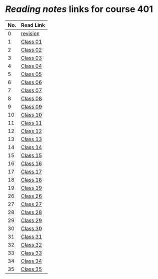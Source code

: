 # _Reading notes_ links for course 401

| **No.** | **Read Link**                                                                      |
| ------- | ---------------------------------------------------------------------------------- |
| 0       | [revision](https://ahmadjlallad.github.io/reading-notes/reading-notes401/class-00) |
| 1       | [Class 01](https://ahmadjlallad.github.io/reading-notes/reading-notes401/class-01) |
| 2       | [Class 02](https://ahmadjlallad.github.io/reading-notes/reading-notes401/class-02) |
| 3       | [Class 03](https://ahmadjlallad.github.io/reading-notes/reading-notes401/class-03) |
| 4       | [Class 04](https://ahmadjlallad.github.io/reading-notes/reading-notes401/class-04) |
| 5       | [Class 05](https://ahmadjlallad.github.io/reading-notes/reading-notes401/class-05) |
| 6       | [Class 06](https://ahmadjlallad.github.io/reading-notes/reading-notes401/class-06) |
| 7       | [Class 07](https://ahmadjlallad.github.io/reading-notes/reading-notes401/class-07) |
| 8       | [Class 08](https://ahmadjlallad.github.io/reading-notes/reading-notes401/class-08) |
| 9       | [Class 09](https://ahmadjlallad.github.io/reading-notes/reading-notes401/class-09) |
| 10      | [Class 10](https://ahmadjlallad.github.io/reading-notes/reading-notes401/class-10) |
| 11      | [Class 11](https://ahmadjlallad.github.io/reading-notes/reading-notes401/class-11) |
| 12      | [Class 12](https://ahmadjlallad.github.io/reading-notes/reading-notes401/class-12) |
| 13      | [Class 13](https://ahmadjlallad.github.io/reading-notes/reading-notes401/class-13) |
| 14      | [Class 14](https://ahmadjlallad.github.io/reading-notes/reading-notes401/class-14) |
| 15      | [Class 15](https://ahmadjlallad.github.io/reading-notes/reading-notes401/class-15) |
| 16      | [Class 16](https://ahmadjlallad.github.io/reading-notes/reading-notes401/class-16) |
| 17      | [Class 17](https://ahmadjlallad.github.io/reading-notes/reading-notes401/class-17) |
| 18      | [Class 18](https://ahmadjlallad.github.io/reading-notes/reading-notes401/class-18) |
| 19      | [Class 19](https://ahmadjlallad.github.io/reading-notes/reading-notes401/class-19) |
| 26      | [Class 26](https://ahmadjlallad.github.io/reading-notes/reading-notes401/class-26) |
| 27      | [Class 27](https://ahmadjlallad.github.io/reading-notes/reading-notes401/class-27) |
| 28      | [Class 28](https://ahmadjlallad.github.io/reading-notes/reading-notes401/class-28) |
| 29      | [Class 29](https://ahmadjlallad.github.io/reading-notes/reading-notes401/class-29) |
| 30      | [Class 30](https://ahmadjlallad.github.io/reading-notes/reading-notes401/class-30) |
| 31      | [Class 31](https://ahmadjlallad.github.io/reading-notes/reading-notes401/class-31) |
| 32      | [Class 32](https://ahmadjlallad.github.io/reading-notes/reading-notes401/class-32) |
| 33      | [Class 33](https://ahmadjlallad.github.io/reading-notes/reading-notes401/class-33) |
| 34      | [Class 34](https://ahmadjlallad.github.io/reading-notes/reading-notes401/class-34) |
| 35      | [Class 35](https://ahmadjlallad.github.io/reading-notes/reading-notes401/class-35) |
